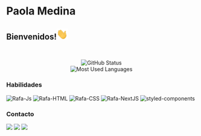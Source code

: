 # Paola Medina
## Bienvenidos!<img src="https://raw.githubusercontent.com/ABSphreak/ABSphreak/master/gifs/Hi.gif" width="30px">
<br>

  
  <p align="center">
<img src="https://github-readme-stats.vercel.app/api?username=paodesign&count_private=true&show_icons=true&theme=great-gatsby" alt="GitHub Status"/><br>
<img width="492px" src = "https://github-readme-stats.vercel.app/api/top-langs/?username=paodesign&show_icons=true&layout=compact&theme=great-gatsby" alt="Most Used Languages">
</p>


### Habilidades
<div>
  <img align="center" alt="Rafa-Js" height="30" width="30" src="https://user-images.githubusercontent.com/52223033/153652622-15734c8b-afd6-4834-9af9-6f7e507529ad.png">
  <img align="center" alt="Rafa-HTML" height="25" width="30" src="https://user-images.githubusercontent.com/52223033/153649850-5e9211a9-d0cc-4c2a-9ab0-804f269e68ed.png">
  <img align="center" alt="Rafa-CSS" height="25" width="30" src="https://user-images.githubusercontent.com/52223033/153649699-8f87e745-ab3a-4018-ab30-39aa536a100f.png">
  <img align="center" alt="Rafa-NextJS" height="25" width="30" src="https://user-images.githubusercontent.com/52223033/153651535-cc2c50c3-e163-4e68-a3cb-e155f66076e6.png">
  <img align="center" alt="styled-components" height="25" width="25" src="https://user-images.githubusercontent.com/52223033/153650054-adf6126f-98b0-47fd-952e-b99627de0807.png">

</div>
  
### Contacto
<a href="https://www.linkedin.com/in/paola-medina-58bb76186/" target="_blank"><img lign="center" width="24px"  src="https://github.com/TheDudeThatCode/TheDudeThatCode/blob/master/Assets/Linkedin.svg" target="_blank"></a>
<a href="paaaomedina@gmail.com" target="_blank"><img lign="center" width="24px"  src="https://github.com/TheDudeThatCode/TheDudeThatCode/blob/master/Assets/Gmail.svg"/></a>
<a href="https://instagram.com/pao___medina/" target="_blank"><img lign="center" width="24px" src="https://github.com/TheDudeThatCode/TheDudeThatCode/blob/master/Assets/Instagram.svg" target="_blank"></a>












